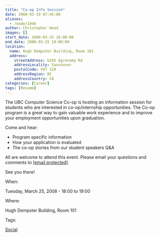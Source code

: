 ```yaml
---
title: "Co-op Info Session"
date: 2008-03-19 07:45:00
aliases:
  - /node/1046
author: Christopher Head
images: []
start_date: 2008-03-25 18:00:00
end_date: 2008-03-25 19:00:00
location:
  name: Hugh Dempster Building, Room 101
  address:
    streetAddress: 6245 Agronomy Rd
    addressLocality: Vancouver
    postalCode: V6T 1Z4
    addressRegion: BC
    addressCountry: CA
categories: [Career]
tags: [Resume]
---
```


The UBC Computer Science Co-op is hosting an information session for students who are interested in co-op/internship opportunities. The Co-op program is a great way to gain valuable work experience and to improve your employment opportunities upon graduation.

Come and hear:

*   Program specific information
*   How your application is evaluated
*   The co-op stories from our student speakers Q&A

All are welcome to attend this event. Please email your questions and comments to [\[email protected\]](/cdn-cgi/l/email-protection#3b58485854544b7b5848154e595815585a).

See you there!

When: 

Tuesday, March 25, 2008 - 18:00 to 19:00

Where: 

Hugh Dempster Building, Room 101

Tags: 

[Social](/social)
